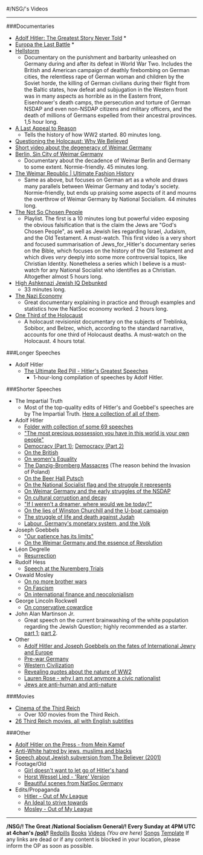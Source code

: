 #/NSG/'s Videos
***

###Documentaries
* [Adolf Hitler: The Greatest Story Never Told](https://www.bitchute.com/video/AKEgAE0SiqK5/)
	* 
* [Europa the Last Battle](https://www.bitchute.com/video/s1nPYDj7KBEQ/)
	* 
* [Hellstorm](https://www.hellstormdocumentary.com/)
	* Documentary on the punishment and barbarity unleashed on Germany during and after its defeat in World War Two. Includes the British and American campaign of deathly firebombing on German cities, the relentless rape of German woman and children by the Soviet horde, the killing of German civilians during their flight from the Baltic states, how defeat and subjugation in the Western front was in many aspects as horrible as in the Eastern front, Eisenhower's death camps, the persecution and torture of German NSDAP and even non-NSDAP citizens and military officers, and the death of millions of Germans expelled from their ancestral provinces. 1,5 hour long.
* [A Last Appeal to Reason](https://archive.org/details/adolfhitleralastappealtoreason_201911)
	* Tells the history of how WW2 started. 80 minutes long.
* [Questioning the Holocaust: Why We Believed](https://www.bitchute.com/video/DxNSAd3p705P/)
* [Short video about the degeneracy of Weimar Germany](https://files.catbox.moe/hoflj4.webm)
* [Berlin, Sin City of Weimar Germany](https://www.bitchute.com/video/iB6iBh4Ktmv0/)
	* Documentary about the decadence of Weimar Berlin and Germany to some extent. Normie-friendly. 45 minutes long.
* [The Weimar Republic | Ultimate Fashion History](https://www.bitchute.com/video/ChBO4pSYwwkl/)
	* Same as above, but focuses on German art as a whole and draws many parallels between Weimar Germany and today's society. Normie-friendly, but ends up praising some aspects of it and mourns the overthrow of Weimar Germany by National Socialism. 44 minutes long.
* [The Not So Chosen People](https://odysee.com/@coronamirror:d/the-not-so-chosen-people-cartoon:0?lid=4114a3e3770eb1f8d7433a680e764fa237262a20)
	* Playlist. The first is a 10 minutes long but powerful video exposing the obvious falsification that is the claim the Jews are "God's Chosen People", as well as Jewish lies regarding Israel, Judaism, and the Old Testament. A must-watch. This first video is a very short and focused summarisation of Jews_for_Hitler's documentary series on the Bible, which focuses on the history of the Old Testament and which dives *very* deeply into some more controversial topics, like Christian Identity. Nonetheless a series which I believe is a must-watch for any National Socialist who identifies as a Christian. Altogether almost 5 hours long.
* [High Ashkenazi Jewish IQ Debunked](https://odysee.com/@LeatherApronClub:c/jiq_final:6)
	* 33 minutes long.
* [The Nazi Economy](https://odysee.com/@Cultured-Thug:c/Nazi-Economy:a)
	* Great documentary explaining in practice and through examples and statistics how the NatSoc economy worked. 2 hours long.
* [One Third of the Holocaust](https://odysee.com/@Anacharsis(Basics):7/One-Third-of-the-Holocaust%E2%80%94A-holocaust-denial-movie-on-the-subject-of-Treblinka,-Sobibor,-and-Belzec:5)
	* A holocaust revisionist documentary on the subjects of Treblinka, Sobibor, and Belzec, which, according to the standard narrative, accounts for one third of Holocaust deaths. A must-watch on the Holocaust. 4 hours total.

###Longer Speeches
* Adolf Hitler
	* [The Ultimate Red Pill - Hitler's Greatest Speeches](https://www.bitchute.com/video/hB5JVrIWp6Ma/)
		* 1-hour-long compilation of speeches by Adolf Hitler.

###Shorter Speeches
* The Impartial Truth
	* Most of the top-quality edits of Hitler's and Goebbel's speeches are by The Impartial Truth. [Here a collection of all of them](https://argentbeacon.com/films/the-impartial-truth/).
* Adolf Hitler
	* [Folder with collection of some 69 speeches](https://mega.nz/folder/JDpkhBgT#lFAdcbz6UQv7mkZgdvLXEA)
	* ["The most precious possession you have in this world is your own people"](https://files.catbox.moe/mefjij.webm)
	* [Democracy (Part 1)](https://files.catbox.moe/u6uxy5.webm); [Democracy (Part 2)](https://files.catbox.moe/34twj4.webm)
	* [On the British](https://files.catbox.moe/muna6x.webm)
	* [On women's Equality](https://files.catbox.moe/t160dj.webm)
	* [The Danzig-Bromberg Massacres](https://files.catbox.moe/gjfpma.webm) (The reason behind the Invasion of Poland)
	* [On the Beer Hall Putsch](https://files.catbox.moe/nxkkb2.webm)
	* [On the National Socialist flag and the struggle it represents](https://files.catbox.moe/3v6506.webm)
	* [On Weimar Germany and the early struggles of the NSDAP](https://files.catbox.moe/ctc37l.webm)
	* [On cultural corruption and decay](https://files.catbox.moe/7n2nvq.webm)
	* ["If I weren't a dreamer, where would we be today?"](https://files.catbox.moe/e79icz.webm)
	* [On the lies of Winston Churchill and the U-boat campaign](https://files.catbox.moe/0tduqm.webm)
	* [The struggle of life and death against Judah](https://files.catbox.moe/4mlsgf.webm)
	* [Labour, Germany's monetary system, and the Volk](https://files.catbox.moe/j0vt2p.webm)
* Joseph Goebbels
	* ["Our patience has its limits"](https://files.catbox.moe/uxceiq.webm)
	* [On the Weimar Germany and the essence of Revolution](https://files.catbox.moe/xhogcw.webm)
* Léon Degrelle
	* [Resurrection](https://files.catbox.moe/syof1q.webm)
* Rudolf Hess
	* [Speech at the Nuremberg Trials](https://files.catbox.moe/zi2hfa.webm)
* Oswald Mosley
	* [On no more brother wars](https://files.catbox.moe/du0ouc.webm)
	* [On Fascism](https://files.catbox.moe/4zgm3x.webm)
	* [On international finance and neocolonialism](https://files.catbox.moe/7pbg8w.webm)
* George Lincoln Rockwell
	* [On conservative cowardice](https://files.catbox.moe/fsbvw0.webm)
* John Alan Martinson Jr.
	* Great speech on the current brainwashing of the white population regarding the Jewish Question; highly recommended as a starter. [part 1](https://files.catbox.moe/0h1i15.webm); [part 2](https://files.catbox.moe/dj4r4u.webm).
* Other
	* [Adolf Hitler and Joseph Goebbels on the fates of International Jewry and Europe](https://files.catbox.moe/08n7em.webm)
	* [Pre-war Germany](https://files.catbox.moe/p5xyzc.webm)
	* [Western Civilization](https://files.catbox.moe/swsez0.webm)
	* [Revealing quotes about the nature of WW2](https://files.catbox.moe/t6y378.webm)
	* [Lauren Rose - why I am not anymore a civic nationalist](https://files.catbox.moe/8ml3ve.webm)
	* [Jews are anti-human and anti-nature](https://files.catbox.moe/3597h5.webm)

###Movies
* [Cinema of the Third Reich](https://archive.org/details/cttrh)
	* Over *100* movies from the Third Reich.
* [26 Third Reich movies, all with English subtitles](https://mega.nz/folder/F99QQIxC#0aljCC-AfqqhAX48T_U78g)

###Other
* [Adolf Hitler on the Press - from Mein Kampf](https://files.catbox.moe/06a82w.webm)
* [Anti-White hatred by jews, muslims and blacks](https://files.catbox.moe/ptrr9f.webm)
* [Speech about Jewish subversion from The Believer (2001)](https://files.catbox.moe/g8podg.webm)
* Footage/Old
	* [Girl doesn't want to let go of Hitler's hand](https://files.catbox.moe/1qvy71.webm)
	* [Horst Wessel Lied - 'Rare' Version](https://files.catbox.moe/pl7w1k.webm)
	* [Beautiful scenes from NatSoc Germany](https://files.catbox.moe/xca9fu.webm)
* Edits/Propaganda
	* [Hitler - Out of My League](https://files.catbox.moe/8e0rzx.webm)
	* [An Ideal to strive towards](https://files.catbox.moe/5s6tec.webm)
	* [Mosley - Out of My League](https://files.catbox.moe/fk2o8h.webm)

***
**/NSG/! The Great /National Socialism General/! Every Sunday at 4PM UTC at 4chan's [/pol/](https://boards.4chan.org/pol/)!**
[Redpills](https://rentry.org/National-Socialist-Redpills) 
[Books](https://rentry.org/national-socialist-books)
[Videos](https://rentry.org/National-Socialist-Videos) *(You are here)*
[Songs](https://rentry.org/National-Socialist-Music/) 
[Template](https://rentry.org/nsg-template) 
If any links are dead or if any content is blocked in your location, please inform the OP as soon as possible.